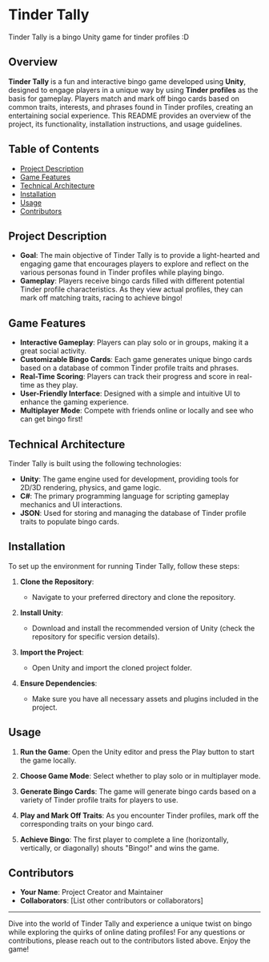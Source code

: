 # Tinder Tally

Tinder Tally is a bingo Unity game for tinder profiles :D

## Overview

**Tinder Tally** is a fun and interactive bingo game developed using **Unity**, designed to engage players in a unique way by using **Tinder profiles** as the basis for gameplay. Players match and mark off bingo cards based on common traits, interests, and phrases found in Tinder profiles, creating an entertaining social experience. This README provides an overview of the project, its functionality, installation instructions, and usage guidelines.

## Table of Contents

- [Project Description](#project-description)
- [Game Features](#game-features)
- [Technical Architecture](#technical-architecture)
- [Installation](#installation)
- [Usage](#usage)
- [Contributors](#contributors)

## Project Description

- **Goal**: The main objective of Tinder Tally is to provide a light-hearted and engaging game that encourages players to explore and reflect on the various personas found in Tinder profiles while playing bingo.
- **Gameplay**: Players receive bingo cards filled with different potential Tinder profile characteristics. As they view actual profiles, they can mark off matching traits, racing to achieve bingo!

## Game Features

- **Interactive Gameplay**: Players can play solo or in groups, making it a great social activity.
- **Customizable Bingo Cards**: Each game generates unique bingo cards based on a database of common Tinder profile traits and phrases.
- **Real-Time Scoring**: Players can track their progress and score in real-time as they play.
- **User-Friendly Interface**: Designed with a simple and intuitive UI to enhance the gaming experience.
- **Multiplayer Mode**: Compete with friends online or locally and see who can get bingo first!

## Technical Architecture

Tinder Tally is built using the following technologies:

- **Unity**: The game engine used for development, providing tools for 2D/3D rendering, physics, and game logic.
- **C#**: The primary programming language for scripting gameplay mechanics and UI interactions.
- **JSON**: Used for storing and managing the database of Tinder profile traits to populate bingo cards.

## Installation

To set up the environment for running Tinder Tally, follow these steps:

1. **Clone the Repository**:
   - Navigate to your preferred directory and clone the repository.

2. **Install Unity**:
   - Download and install the recommended version of Unity (check the repository for specific version details).

3. **Import the Project**:
   - Open Unity and import the cloned project folder.

4. **Ensure Dependencies**:
   - Make sure you have all necessary assets and plugins included in the project.

## Usage

1. **Run the Game**: Open the Unity editor and press the Play button to start the game locally.

2. **Choose Game Mode**: Select whether to play solo or in multiplayer mode.

3. **Generate Bingo Cards**: The game will generate bingo cards based on a variety of Tinder profile traits for players to use.

4. **Play and Mark Off Traits**: As you encounter Tinder profiles, mark off the corresponding traits on your bingo card.

5. **Achieve Bingo**: The first player to complete a line (horizontally, vertically, or diagonally) shouts "Bingo!" and wins the game.

## Contributors

- **Your Name**: Project Creator and Maintainer
- **Collaborators**: [List other contributors or collaborators]

---

Dive into the world of Tinder Tally and experience a unique twist on bingo while exploring the quirks of online dating profiles! For any questions or contributions, please reach out to the contributors listed above. Enjoy the game!
